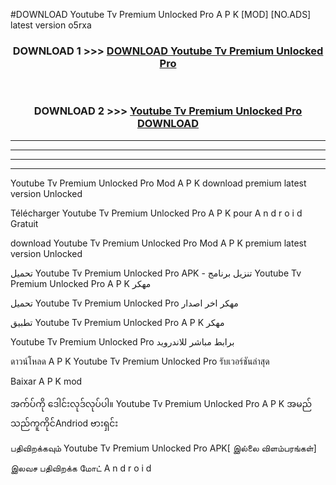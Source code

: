#DOWNLOAD Youtube Tv  Premium Unlocked Pro A P K [MOD] [NO.ADS] latest version o5rxa



<div align="center">

<h3>DOWNLOAD 1 >>> <a href="https://teeasianyam.web.app?sq=Youtube Tv  Premium Unlocked Pro">DOWNLOAD Youtube Tv  Premium Unlocked Pro </a></h3><br>

<h3>DOWNLOAD 2 >>> <a href="https://teeasianyam.web.app?sq=Youtube Tv  Premium Unlocked Pro ">Youtube Tv  Premium Unlocked Pro  DOWNLOAD </a></h3>

</div>


----------------------------------------------------------

----------------------------------------------------------

----------------------------------------------------------

----------------------------------------------------------


Youtube Tv  Premium Unlocked Pro  Mod A P K download premium latest version Unlocked

Télécharger Youtube Tv  Premium Unlocked Pro  A P K pour A n d r o i d Gratuit

download Youtube Tv  Premium Unlocked Pro  Mod A P K premium latest version Unlocked

تحميل Youtube Tv  Premium Unlocked Pro  APK - تنزيل برنامج Youtube Tv  Premium Unlocked Pro  A P K مهكر

تحميل Youtube Tv  Premium Unlocked Pro  مهكر اخر اصدار

تطبيق Youtube Tv  Premium Unlocked Pro  A P K مهكر

Youtube Tv  Premium Unlocked Pro  برابط مباشر للاندرويد

ดาวน์โหลด A P K Youtube Tv  Premium Unlocked Pro  รับเวอร์ชันล่าสุด

Baixar A P K mod

အက်ပ်ကို ဒေါင်းလုဒ်လုပ်ပါ။ Youtube Tv  Premium Unlocked Pro  A P K အမည်သည်ကူကိုင်Andriod ဗားရှင်း

பதிவிறக்கவும் Youtube Tv  Premium Unlocked Pro  APK[ இல்லை விளம்பரங்கள்] 
 
இலவச பதிவிறக்க மோட் A n d r o i d



